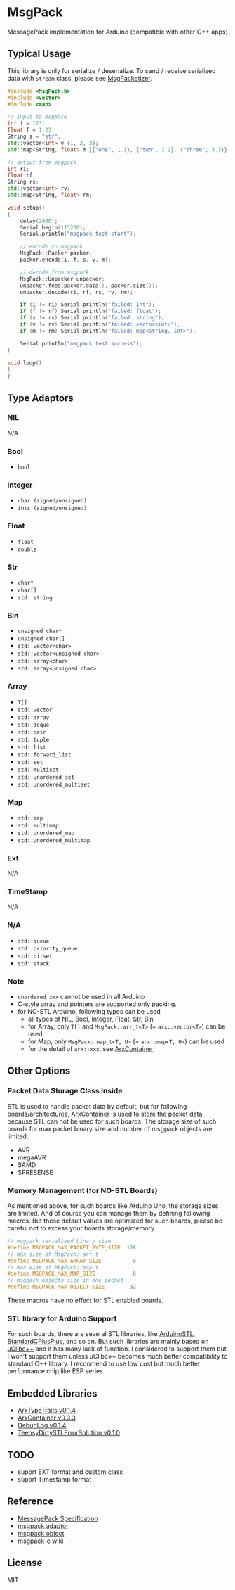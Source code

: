 # MsgPack

MessagePack implementation for Arduino (compatible with other C++ apps)


## Typical Usage

This library is only for serialize / deserialize.
To send / receive serialized data with `Stream` class, please see [MsgPacketizer](https://github.com/hideakitai/MsgPacketizer).

``` C++
#include <MsgPack.h>
#include <vector>
#include <map>

// input to msgpack
int i = 123;
float f = 1.23;
String s = "str";
std::vector<int> v {1, 2, 3};
std::map<String, float> m {{"one", 1.1}, {"two", 2.2}, {"three", 3.3}};

// output from msgpack
int ri;
float rf;
String rs;
std::vector<int> rv;
std::map<String, float> rm;

void setup()
{
    delay(2000);
    Serial.begin(115200);
    Serial.println("msgpack test start");

    // encode to msgpack
    MsgPack::Packer packer;
    packer.encode(i, f, s, v, m);

    // decode from msgpack
    MsgPack::Unpacker unpacker;
    unpacker.feed(packer.data(), packer.size());
    unpacker.decode(ri, rf, rs, rv, rm);

    if (i != ri) Serial.println("failed: int");
    if (f != rf) Serial.println("failed: float");
    if (s != rs) Serial.println("failed: string");
    if (v != rv) Serial.println("failed: vector<int>");
    if (m != rm) Serial.println("failed: map<string, int>");

    Serial.println("msgpack test success");
}

void loop()
{
}
```

## Type Adaptors

### NIL

N/A

### Bool

- `bool`

### Integer

- `char (signed/unsigned)`
- `ints (signed/unsigned)`

### Float

- `float`
- `double`

### Str

- `char*`
- `char[]`
- `std::string`

### Bin

- `unsigned char*`
- `unsigned char[]`
- `std::vector<char>`
- `std::vector<unsigned char>`
- `std::array<char>`
- `std::array<unsigned char>`

### Array

- `T[]`
- `std::vector`
- `std::array`
- `std::deque`
- `std::pair`
- `std::tuple`
- `std::list`
- `std::forward_list`
- `std::set`
- `std::multiset`
- `std::unordered_set`
- `std::unordered_multiset`

### Map

- `std::map`
- `std::multimap`
- `std::unordered_map`
- `std::unordered_multimap`

### Ext

N/A

### TimeStamp

N/A

### N/A

- `std::queue`
- `std::priority_queue`
- `std::bitset`
- `std::stack`


### Note

- `unordered_xxx` cannot be used in all Arduino
- C-style array and pointers are supported only packing.
- for NO-STL Arduino, following types can be used
  - all types of NIL, Bool, Integer, Float, Str, Bin
  - for Array, only `T[]` and `MsgPack::arr_t<T>` (= `arx::vector<T>`) can be used
  - for Map, only `MsgPack::map_t<T, U>` (= `arx::map<T, U>`) can be used
  - for the detail of `arx::xxx`, see [ArxContainer](https://github.com/hideakitai/ArxContainer)



## Other Options

### Packet Data Storage Class Inside

STL is used to handle packet data by default, but for following boards/architectures, [ArxContainer](https://github.com/hideakitai/ArxContainer) is used to store the packet data because STL can not be used for such boards.
The storage size of such boards for max packet binary size and number of msgpack objects are limited.

- AVR
- megaAVR
- SAMD
- SPRESENSE


### Memory Management (for NO-STL Boards)

As mentioned above, for such boards like Arduino Uno, the storage sizes are limited.
And of course you can manage them by defining following macros.
But these default values are optimized for such boards, please be careful not to excess your boards storage/memory.

``` C++
// msgpack serialized binary size
#define MSGPACK_MAX_PACKET_BYTE_SIZE  128
// max size of MsgPack::arr_t
#define MSGPACK_MAX_ARRAY_SIZE          8
// max size of MsgPack::map_t
#define MSGPACK_MAX_MAP_SIZE            8
// msgpack objects size in one packet
#define MSGPACK_MAX_OBJECT_SIZE        32
```

These macros have no effect for STL enabled boards.


### STL library for Arduino Support

For such boards, there are several STL libraries, like [ArduinoSTL](https://github.com/mike-matera/ArduinoSTL), [StandardCPlusPlus](https://github.com/maniacbug/StandardCplusplus), and so on.
But such libraries are mainly based on [uClibc++](https://cxx.uclibc.org/) and it has many lack of function.
I considered to support them but I won't support them unless uClibc++ becomes much better compatibility to standard C++ library.
I reccomend to use low cost but much better performance chip like ESP series.


## Embedded Libraries

- [ArxTypeTraits v0.1.4](https://github.com/hideakitai/ArxTypeTraits)
- [ArxContainer v0.3.3](https://github.com/hideakitai/ArxContainer)
- [DebugLog v0.1.4](https://github.com/hideakitai/DebugLog)
- [TeensyDirtySTLErrorSolution v0.1.0](https://github.com/hideakitai/TeensyDirtySTLErrorSolution)


## TODO

- suport EXT format and custom class
- suport Timestamp format


## Reference

- [MessagePack Specification](https://github.com/msgpack/msgpack/blob/master/spec.md)
- [msgpack adaptor](https://github.com/msgpack/msgpack-c/wiki/v2_0_cpp_adaptor)
- [msgpack object](https://github.com/msgpack/msgpack-c/wiki/v2_0_cpp_object)
- [msgpack-c wiki](https://github.com/msgpack/msgpack-c/wiki)


## License

MIT
